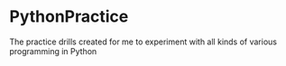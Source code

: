 # PythonPractice
The practice drills created for me to experiment with all kinds of various programming in Python
